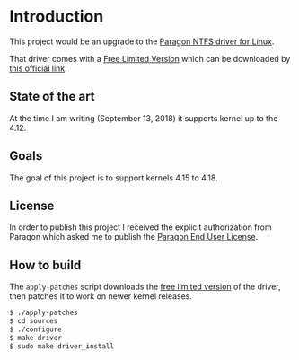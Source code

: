 # Introduction

This project would be an upgrade to the [Paragon NTFS driver for Linux](https://www.paragon-software.com/home/ntfs-linux-professional/).

That driver comes with a [Free Limited Version](https://www.paragon-software.com/home/ntfs-linux-professional/#comparison) which can be downloaded by [this official link](http://dl.paragon-software.com/free/Paragon-715-FRE_NTFS_Linux_9.5_Express.tar.gz).

## State of the art

At the time I am writing (September 13, 2018) it supports kernel up to the 4.12.

## Goals

The goal of this project is to support kernels 4.15 to 4.18.

## License

In order to publish this project I received the explicit authorization from Paragon which asked me to publish the [Paragon End User License](https://github.com/antonio-petricca/paragon-ufsd-ntfs-driver-porting/Paragon-End-User-License.txt).

## How to build

The `apply-patches` script downloads the [free limited version](http://dl.paragon-software.com/free/Paragon-715-FRE_NTFS_Linux_9.5_Express.tar.gz) of the driver, then patches it to work on newer kernel releases.

```bash
$ ./apply-patches
$ cd sources
$ ./configure
$ make driver
$ sudo make driver_install
```